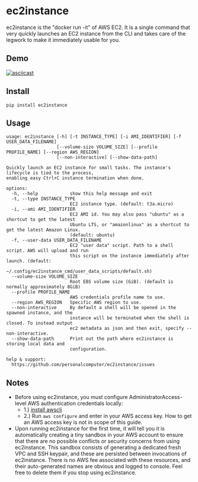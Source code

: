 # ec2instance

ec2instance is the "docker run -it" of AWS EC2. It is a single command that very quickly launches an EC2 instance from
the CLI and takes care of the legwork to make it immediately usable for you.

## Demo

[![asciicast](https://asciinema.org/a/458558.svg)](https://asciinema.org/a/458558?autoplay=1)

## Install

```
pip install ec2instance
```

## Usage

```
usage: ec2instance [-h] [-t INSTANCE_TYPE] [-i AMI_IDENTIFIER] [-f USER_DATA_FILENAME]
                   [--volume-size VOLUME_SIZE] [--profile PROFILE_NAME] [--region AWS_REGION]
                   [--non-interactive] [--show-data-path]

Quickly launch an EC2 instance for small tasks. The instance's lifecycle is tied to the process,
enabling easy Ctrl+C instance termination when done.

options:
  -h, --help            show this help message and exit
  -t, --type INSTANCE_TYPE
                        EC2 instance type. (default: t3a.micro)
  -i, --ami AMI_IDENTIFIER
                        EC2 AMI id. You may also pass "ubuntu" as a shortcut to get the latest
                        Ubuntu LTS, or "amazonlinux" as a shortcut to get the latest Amazon Linux.
                        (default: ubuntu)
  -f, --user-data USER_DATA_FILENAME
                        EC2 "user data" script. Path to a shell script. AWS will upload and run
                        this script on the instance immediately after launch. (default:
                        ~/.config/ec2instance_cmd/user_data_scripts/default.sh)
  --volume-size VOLUME_SIZE
                        Root EBS volume size (GiB). (default is normally approximately 8GiB)
  --profile PROFILE_NAME
                        AWS credentials profile name to use.
  --region AWS_REGION   Specific AWS region to use.
  --non-interactive     By default a shell will be opened in the spawned instance, and the
                        instance will be terminated when the shell is closed. To instead output
                        ec2 metadata as json and then exit, specify --non-interactive.
  --show-data-path      Print out the path where ec2instance is storing local data and
                        configuration.

help & support:
  https://github.com/personalcomputer/ec2instance/issues
```

## Notes

- Before using ec2instance, you must configure AdministratorAccess-level AWS authentication credentials locally:
  - 1.) [install awscli](https://docs.aws.amazon.com/cli/latest/userguide/getting-started-install.html)
  - 2.) Run `aws configure` and enter in your AWS access key. How to get an AWS access key is not in scope of this
    guide.
- Upon running ec2instance for the first time, it will tell you it is automatically creating a tiny sandbox in your AWS
  account to ensure that there are no possible conflicts or security concerns from using ec2instance. This sandbox
  consists of generating a dedicated fresh VPC and SSH keypair, and these are persisted between invocations of
  ec2instance. There is no AWS fee associated with these resources, and their auto-generated names are obvious and
  logged to console. Feel free to delete them if you stop using ec2instance.
